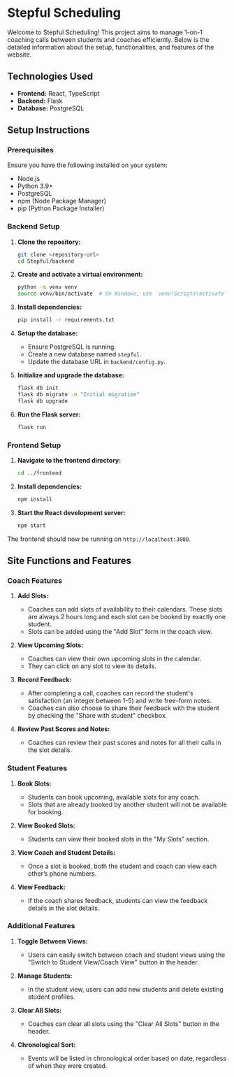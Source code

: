 # Stepful Scheduling

Welcome to Stepful Scheduling! This project aims to manage 1-on-1 coaching calls between students and coaches efficiently. Below is the detailed information about the setup, functionalities, and features of the website.

## Technologies Used

- **Frontend:** React, TypeScript
- **Backend:** Flask
- **Database:** PostgreSQL

## Setup Instructions

### Prerequisites

Ensure you have the following installed on your system:

- Node.js
- Python 3.9+
- PostgreSQL
- npm (Node Package Manager)
- pip (Python Package Installer)

### Backend Setup

1. **Clone the repository:**
    ```bash
    git clone <repository-url>
    cd Stepful/backend
    ```

2. **Create and activate a virtual environment:**
    ```bash
    python -m venv venv
    source venv/bin/activate  # On Windows, use `venv\Scripts\activate`
    ```

3. **Install dependencies:**
    ```bash
    pip install -r requirements.txt
    ```

4. **Setup the database:**
    - Ensure PostgreSQL is running.
    - Create a new database named `stepful`.
    - Update the database URL in `backend/config.py`.

5. **Initialize and upgrade the database:**
    ```bash
    flask db init
    flask db migrate -m "Initial migration"
    flask db upgrade
    ```

6. **Run the Flask server:**
    ```bash
    flask run
    ```

### Frontend Setup

1. **Navigate to the frontend directory:**
    ```bash
    cd ../frontend
    ```

2. **Install dependencies:**
    ```bash
    npm install
    ```

3. **Start the React development server:**
    ```bash
    npm start
    ```

The frontend should now be running on `http://localhost:3000`.

## Site Functions and Features

### Coach Features

1. **Add Slots:**
   - Coaches can add slots of availability to their calendars. These slots are always 2 hours long and each slot can be booked by exactly one student.
   - Slots can be added using the "Add Slot" form in the coach view.

2. **View Upcoming Slots:**
   - Coaches can view their own upcoming slots in the calendar.
   - They can click on any slot to view its details.

3. **Record Feedback:**
   - After completing a call, coaches can record the student's satisfaction (an integer between 1-5) and write free-form notes.
   - Coaches can also choose to share their feedback with the student by checking the "Share with student" checkbox.

4. **Review Past Scores and Notes:**
   - Coaches can review their past scores and notes for all their calls in the slot details.

### Student Features

1. **Book Slots:**
   - Students can book upcoming, available slots for any coach.
   - Slots that are already booked by another student will not be available for booking.

2. **View Booked Slots:**
   - Students can view their booked slots in the "My Slots" section.

3. **View Coach and Student Details:**
   - Once a slot is booked, both the student and coach can view each other’s phone numbers.

4. **View Feedback:**
   - If the coach shares feedback, students can view the feedback details in the slot details.

### Additional Features

1. **Toggle Between Views:**
   - Users can easily switch between coach and student views using the "Switch to Student View/Coach View" button in the header.

2. **Manage Students:**
   - In the student view, users can add new students and delete existing student profiles.

3. **Clear All Slots:**
   - Coaches can clear all slots using the "Clear All Slots" button in the header.

4. **Chronological Sort:**
   - Events will be listed in chronological order based on date, regardless of when they were created.
